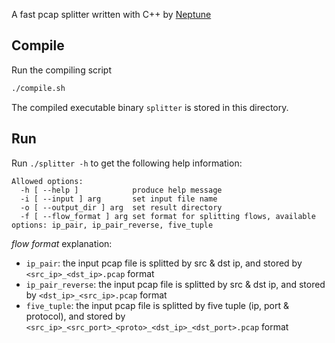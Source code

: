 A fast pcap splitter written with C++ by [Neptune](https://github.com/Neptune17)

## Compile
Run the compiling script
```sh
./compile.sh
```
The compiled executable binary `splitter` is stored in this directory.

## Run
Run `./splitter -h` to get the following help information:
```text
Allowed options:
  -h [ --help ]            produce help message
  -i [ --input ] arg       set input file name
  -o [ --output_dir ] arg  set result directory
  -f [ --flow_format ] arg set format for splitting flows, available options: ip_pair, ip_pair_reverse, five_tuple
```

*flow format* explanation:
* `ip_pair`: the input pcap file is splitted by src & dst ip, and stored by `<src_ip>_<dst_ip>.pcap` format
* `ip_pair_reverse`: the input pcap file is splitted by src & dst ip, and stored by `<dst_ip>_<src_ip>.pcap` format
* `five_tuple`: the input pcap file is splitted by five tuple (ip, port & protocol), and stored by `<src_ip>_<src_port>_<proto>_<dst_ip>_<dst_port>.pcap` format